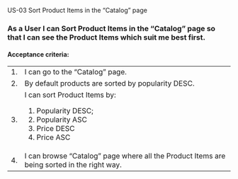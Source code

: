 US-03 Sort Product Items in the “Catalog” page

### As a User I can Sort Product Items in the “Catalog” page so that I can see the Product Items which suit me best first.
 
#### **Acceptance criteria:**
<table>
    <tr>
        <td>1.</td>
        <td>I can go to the “Catalog” page.</td>
    </tr>
    <tr>
        <td>2.</td>
        <td>By default products are sorted by popularity DESC.</td>
    </tr>
    <tr>
        <td>3.</td>
        <td>I can sort Product Items by:
            <ol> 
                <li> Popularity DESC; </li>
                <li> Popularity ASC</li>
                <li> Price DESC</li>
                <li> Price ASC</li>
            </ol>
</td>
    </tr>
    <tr>
        <td>4.</td>
        <td>
I can browse “Catalog” page where all the Product Items are being sorted in the right way.
</td>
    </tr>
</table>